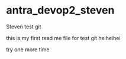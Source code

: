 # antra_devop2_steven

Steven test git 


this is my first read me file for test git heiheihei

try one more time 

